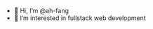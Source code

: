 - 👋 Hi, I’m @ah-fang
- 👀 I’m interested in fullstack web development


<!-- 💞️ I’m looking to collaborate on ...
- 📫 How to reach me ...

ah-fang/ah-fang is a ✨ special ✨ repository because its `README.md` (this file) appears on your GitHub profile.
You can click the Preview link to take a look at your changes.
--->

